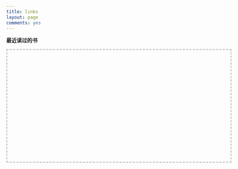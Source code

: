 ```yaml
---
title: links
layout: page
comments: yes
---     
```


**最近读过的书**

<div style="width:600px;height:300px;border:3px #cccccc dashed;">
<script type="text/javascript" src="https://www.douban.com/service/badge/hardcandylove/?selection=latest&amp;picsize=small&amp;hideself=on&amp;show=collection&amp;n=8&amp;hidelogo=on&amp;cat=book&amp;columns=4"></script>
</div>

